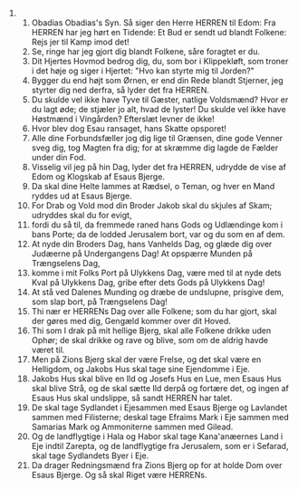 <ol>
  <li>
    <ol>
      <li>Obadias Obadias's Syn. Så siger den Herre HERREN til Edom: Fra HERREN har jeg hørt en Tidende: Et Bud er sendt ud blandt Folkene: Rejs jer til Kamp imod det!</li>
      <li>Se, ringe har jeg gjort dig blandt Folkene, såre foragtet er du.</li>
      <li>Dit Hjertes Hovmod bedrog dig, du, som bor i Klippekløft, som troner i det høje og siger i Hjertet: "Hvo kan styrte mig til Jorden?"</li>
      <li>Bygger du end højt som Ørnen, er end din Rede blandt Stjerner, jeg styrter dig ned derfra, så lyder det fra HERREN.</li>
      <li>Du skulde vel ikke have Tyve til Gæster, natlige Voldsmænd? Hvor er du lagt øde; de stjæler jo alt, hvad de lyster! Du skulde vel ikke have Høstmænd i Vingården? Efterslæt levner de ikke!</li>
      <li>Hvor blev dog Esau ransaget, hans Skatte opsporet!</li>
      <li>Alle dine Forbundsfæller jog dig lige til Grænsen, dine gode Venner sveg dig, tog Magten fra dig; for at skræmme dig lagde de Fælder under din Fod.</li>
      <li>Visselig vil jeg på hin Dag, lyder det fra HERREN, udrydde de vise af Edom og Klogskab af Esaus Bjerge.</li>
      <li>Da skal dine Helte lammes at Rædsel, o Teman, og hver en Mand ryddes ud at Esaus Bjerge.</li>
      <li>For Drab og Vold mod din Broder Jakob skal du skjules af Skam; udryddes skal du for evigt,</li>
      <li>fordi du så til, da fremmede raned hans Gods og Udlændinge kom i bans Porte; da de lodded Jerusalem bort, var og du som en af dem.</li>
      <li>At nyde din Broders Dag, hans Vanhelds Dag, og glæde dig over Judæerne på Undergangens Dag! At opspærre Munden på Trængselens Dag,</li>
      <li>komme i mit Folks Port på Ulykkens Dag, være med til at nyde dets Kval på Ulykkens Dag, gribe efter dets Gods på Ulykkens Dag!</li>
      <li>At stå ved Dalenes Munding og dræbe de undslupne, prisgive dem, som slap bort, på Trængselens Dag!</li>
      <li>Thi nær er HERRENs Dag over alle Folkene; som du har gjort, skal der gøres med dig, Gengæld kommer over dit Hoved.</li>
      <li>Thi som I drak på mit hellige Bjerg, skal alle Folkene drikke uden Ophør; de skal drikke og rave og blive, som om de aldrig havde været til.</li>
      <li>Men på Zions Bjerg skal der være Frelse, og det skal være en Helligdom, og Jakobs Hus skal tage sine Ejendomme i Eje.</li>
      <li>Jakobs Hus skal blive en Ild og Josefs Hus en Lue, men Esaus Hus skal blive Strå, og de skal sætte Ild derpå og fortære det, og ingen af Esaus Hus skal undslippe, så sandt HERREN har talet.</li>
      <li>De skal tage Sydlandet i Ejesammen med Esaus Bjerge og Lavlandet sammen med Filisterne; deskal tage Efraims Mark i Eje sammen med Samarias Mark og Ammoniterne sammen med Gilead.</li>
      <li>Og de landflygtige i Hala og Habor skal tage Kana'anæernes Land i Eje indtil Zarepta, og de landflygtige fra Jerusalem, som er i Sefarad, skal tage Sydlandets Byer i Eje.</li>
      <li>Da drager Redningsmænd fra Zions Bjerg op for at holde Dom over Esaus Bjerge. Og så skal Riget være HERRENs.</li>
    </ol>
  </li>
</ol>